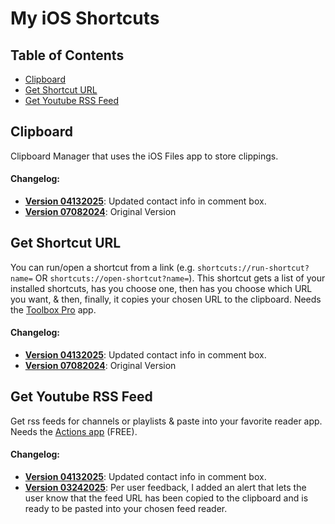 # My iOS Shortcuts

## Table of Contents   
- [Clipboard](#clipboard)
- [Get Shortcut URL](#get-shortcut-url)
- [Get Youtube RSS Feed](#get-youtube-rss-feed)

## Clipboard
Clipboard Manager that uses the iOS Files app to store clippings.  
  
#### Changelog:
- **[Version 04132025](https://www.icloud.com/shortcuts/f72c4883f8c54fefa1a307fd6fecd3e6)**: Updated contact info in comment box.
- **[Version 07082024](https://www.icloud.com/shortcuts/dce105093273461b81ab2add7340ec92)**: Original Version

## Get Shortcut URL
You can run/open a shortcut from a link (e.g. `shortcuts://run-shortcut?name=` OR `shortcuts://open-shortcut?name=`). This shortcut gets a list of your installed shortcuts, has you choose one, then has you choose which URL you want, & then, finally, it copies your chosen URL to the clipboard. Needs the [Toolbox Pro](https://apps.apple.com/us/app/toolbox-pro-for-shortcuts/id1476205977) app. 
  
#### Changelog:
- **[Version 04132025](https://www.icloud.com/shortcuts/97b0a26e8eb84c7da4f68d75822a59f5)**: Updated contact info in comment box.
- **[Version 07082024](https://www.icloud.com/shortcuts/13ea417866d545199c87786846926a86)**: Original Version

## Get Youtube RSS Feed
Get rss feeds for channels or playlists & paste into your favorite reader app. Needs the [Actions app](https://apps.apple.com/us/app/actions/id1586435171) (FREE).    
  
#### Changelog:
- **[Version 04132025](https://www.icloud.com/shortcuts/042794500d8c481492d90c7e088cb612)**: Updated contact info in comment box.
- **[Version 03242025](https://www.icloud.com/shortcuts/835790b3d9b749d09cf-b484e603801d)**: Per user feedback, I added an alert that lets the user know that the feed URL has been copied to the clipboard and is ready to be pasted into your chosen feed reader.
<!--stackedit_data:
eyJoaXN0b3J5IjpbLTE0MzIxNDgwMDQsLTE5MTA2ODI5NDMsNj
EzMDQ2NzddfQ==
-->

